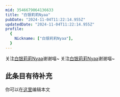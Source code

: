 ```yaml
---
mid: 3546679064136633
title: "白银莉莉Nyaa"
pubDate: "2024-11-04T11:22:14.955Z"
updatedDate: "2024-11-04T11:22:14.955Z"
profile:
  {
    Nickname: ["白银莉莉Nyaa"],
  }
---
```


关注[白银莉莉Nyaa](https://space.bilibili.com/3546679064136633)谢谢喵~ 关注[白银莉莉Nyaa](https://space.bilibili.com/3546679064136633)谢谢喵~

## 此条目有待补充
你可以在[这里](https://github.com/Yuhanawa/VTuber.ICU-Content/edit/master/v/白银莉莉Nyaa/index.md)编辑本文

